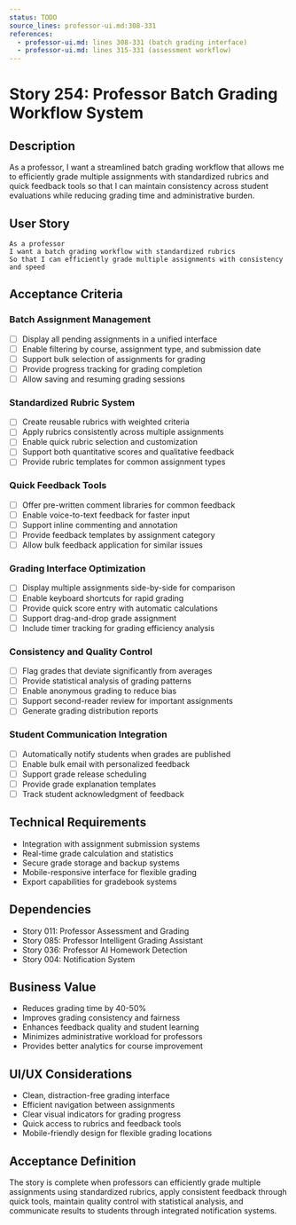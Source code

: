 ```yaml
---
status: TODO
source_lines: professor-ui.md:308-331
references:
  - professor-ui.md: lines 308-331 (batch grading interface)
  - professor-ui.md: lines 315-331 (assessment workflow)
---
```


# Story 254: Professor Batch Grading Workflow System

## Description
As a professor, I want a streamlined batch grading workflow that allows me to efficiently grade multiple assignments with standardized rubrics and quick feedback tools so that I can maintain consistency across student evaluations while reducing grading time and administrative burden.

## User Story
```
As a professor
I want a batch grading workflow with standardized rubrics
So that I can efficiently grade multiple assignments with consistency and speed
```

## Acceptance Criteria

### Batch Assignment Management
- [ ] Display all pending assignments in a unified interface
- [ ] Enable filtering by course, assignment type, and submission date
- [ ] Support bulk selection of assignments for grading
- [ ] Provide progress tracking for grading completion
- [ ] Allow saving and resuming grading sessions

### Standardized Rubric System
- [ ] Create reusable rubrics with weighted criteria
- [ ] Apply rubrics consistently across multiple assignments
- [ ] Enable quick rubric selection and customization
- [ ] Support both quantitative scores and qualitative feedback
- [ ] Provide rubric templates for common assignment types

### Quick Feedback Tools
- [ ] Offer pre-written comment libraries for common feedback
- [ ] Enable voice-to-text feedback for faster input
- [ ] Support inline commenting and annotation
- [ ] Provide feedback templates by assignment category
- [ ] Allow bulk feedback application for similar issues

### Grading Interface Optimization
- [ ] Display multiple assignments side-by-side for comparison
- [ ] Enable keyboard shortcuts for rapid grading
- [ ] Provide quick score entry with automatic calculations
- [ ] Support drag-and-drop grade assignment
- [ ] Include timer tracking for grading efficiency analysis

### Consistency and Quality Control
- [ ] Flag grades that deviate significantly from averages
- [ ] Provide statistical analysis of grading patterns
- [ ] Enable anonymous grading to reduce bias
- [ ] Support second-reader review for important assignments
- [ ] Generate grading distribution reports

### Student Communication Integration
- [ ] Automatically notify students when grades are published
- [ ] Enable bulk email with personalized feedback
- [ ] Support grade release scheduling
- [ ] Provide grade explanation templates
- [ ] Track student acknowledgment of feedback

## Technical Requirements
- Integration with assignment submission systems
- Real-time grade calculation and statistics
- Secure grade storage and backup systems
- Mobile-responsive interface for flexible grading
- Export capabilities for gradebook systems

## Dependencies
- Story 011: Professor Assessment and Grading
- Story 085: Professor Intelligent Grading Assistant
- Story 036: Professor AI Homework Detection
- Story 004: Notification System

## Business Value
- Reduces grading time by 40-50%
- Improves grading consistency and fairness
- Enhances feedback quality and student learning
- Minimizes administrative workload for professors
- Provides better analytics for course improvement

## UI/UX Considerations
- Clean, distraction-free grading interface
- Efficient navigation between assignments
- Clear visual indicators for grading progress
- Quick access to rubrics and feedback tools
- Mobile-friendly design for flexible grading locations

## Acceptance Definition
The story is complete when professors can efficiently grade multiple assignments using standardized rubrics, apply consistent feedback through quick tools, maintain quality control with statistical analysis, and communicate results to students through integrated notification systems.